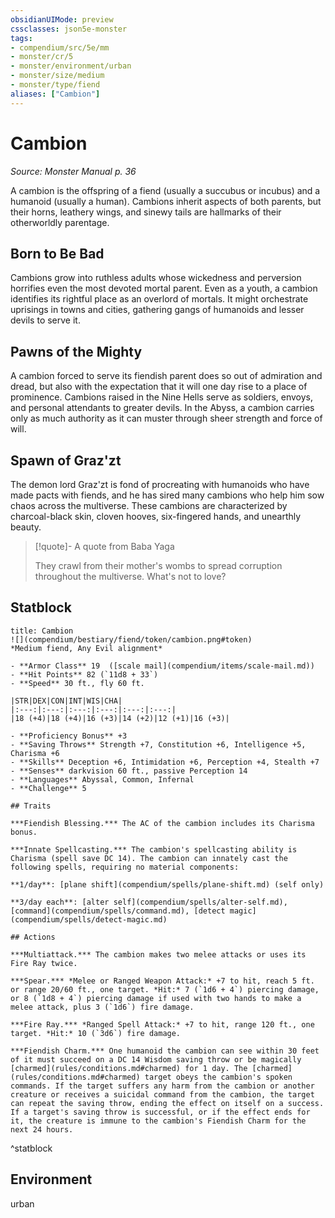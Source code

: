 ```yaml
---
obsidianUIMode: preview
cssclasses: json5e-monster
tags:
- compendium/src/5e/mm
- monster/cr/5
- monster/environment/urban
- monster/size/medium
- monster/type/fiend
aliases: ["Cambion"]
---
```

# Cambion
*Source: Monster Manual p. 36*  

A cambion is the offspring of a fiend (usually a succubus or incubus) and a humanoid (usually a human). Cambions inherit aspects of both parents, but their horns, leathery wings, and sinewy tails are hallmarks of their otherworldly parentage.

## Born to Be Bad

Cambions grow into ruthless adults whose wickedness and perversion horrifies even the most devoted mortal parent. Even as a youth, a cambion identifies its rightful place as an overlord of mortals. It might orchestrate uprisings in towns and cities, gathering gangs of humanoids and lesser devils to serve it.

## Pawns of the Mighty

A cambion forced to serve its fiendish parent does so out of admiration and dread, but also with the expectation that it will one day rise to a place of prominence. Cambions raised in the Nine Hells serve as soldiers, envoys, and personal attendants to greater devils. In the Abyss, a cambion carries only as much authority as it can muster through sheer strength and force of will.

## Spawn of Graz'zt

The demon lord Graz'zt is fond of procreating with humanoids who have made pacts with fiends, and he has sired many cambions who help him sow chaos across the multiverse. These cambions are characterized by charcoal-black skin, cloven hooves, six-fingered hands, and unearthly beauty.

> [!quote]- A quote from Baba Yaga  
> 
> They crawl from their mother's wombs to spread corruption throughout the multiverse. What's not to love?


## Statblock

```ad-statblock
title: Cambion
![](compendium/bestiary/fiend/token/cambion.png#token)
*Medium fiend, Any Evil alignment*

- **Armor Class** 19  ([scale mail](compendium/items/scale-mail.md))
- **Hit Points** 82 (`11d8 + 33`)
- **Speed** 30 ft., fly 60 ft.

|STR|DEX|CON|INT|WIS|CHA|
|:---:|:---:|:---:|:---:|:---:|:---:|
|18 (+4)|18 (+4)|16 (+3)|14 (+2)|12 (+1)|16 (+3)|

- **Proficiency Bonus** +3
- **Saving Throws** Strength +7, Constitution +6, Intelligence +5, Charisma +6
- **Skills** Deception +6, Intimidation +6, Perception +4, Stealth +7
- **Senses** darkvision 60 ft., passive Perception 14
- **Languages** Abyssal, Common, Infernal
- **Challenge** 5

## Traits

***Fiendish Blessing.*** The AC of the cambion includes its Charisma bonus.

***Innate Spellcasting.*** The cambion's spellcasting ability is Charisma (spell save DC 14). The cambion can innately cast the following spells, requiring no material components:

**1/day**: [plane shift](compendium/spells/plane-shift.md) (self only)

**3/day each**: [alter self](compendium/spells/alter-self.md), [command](compendium/spells/command.md), [detect magic](compendium/spells/detect-magic.md)

## Actions

***Multiattack.*** The cambion makes two melee attacks or uses its Fire Ray twice.

***Spear.*** *Melee or Ranged Weapon Attack:* +7 to hit, reach 5 ft. or range 20/60 ft., one target. *Hit:* 7 (`1d6 + 4`) piercing damage, or 8 (`1d8 + 4`) piercing damage if used with two hands to make a melee attack, plus 3 (`1d6`) fire damage.

***Fire Ray.*** *Ranged Spell Attack:* +7 to hit, range 120 ft., one target. *Hit:* 10 (`3d6`) fire damage.

***Fiendish Charm.*** One humanoid the cambion can see within 30 feet of it must succeed on a DC 14 Wisdom saving throw or be magically [charmed](rules/conditions.md#charmed) for 1 day. The [charmed](rules/conditions.md#charmed) target obeys the cambion's spoken commands. If the target suffers any harm from the cambion or another creature or receives a suicidal command from the cambion, the target can repeat the saving throw, ending the effect on itself on a success. If a target's saving throw is successful, or if the effect ends for it, the creature is immune to the cambion's Fiendish Charm for the next 24 hours.
```
^statblock

## Environment

urban